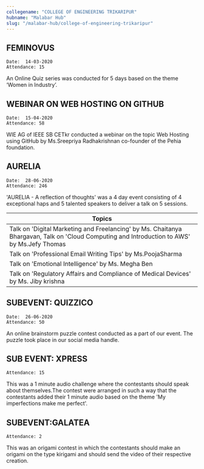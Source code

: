 ```yaml
---
collegename: "COLLEGE OF ENGINEERING TRIKARIPUR"
hubname: "Malabar Hub"
slug: "/malabar-hub/college-of-engineering-trikaripur"
---
```


## FEMINOVUS
```Date:  14-03-2020```<br />
```Attendance: 15```


An Online Quiz series was conducted for 5 days based on the theme ‘Women in Industry’. 


## WEBINAR ON WEB HOSTING ON GITHUB
```Date:  15-04-2020```<br />
```Attendance: 58```


WIE AG of IEEE SB CETkr conducted a webinar on the topic Web Hosting using GitHub by Ms.Sreepriya Radhakrishnan co-founder of the Pehia foundation.



## AURELIA
```Date:  28-06-2020```<br />
```Attendance: 246```


'AURELIA - A reflection of thoughts' was a 4 day event consisting of 4 exceptional haps and 5 talented speakers to deliver a talk on 5 sessions.


| Topics |
|-----|
| Talk on 'Digital Marketing and Freelancing' by Ms. Chaitanya Bhargavan, Talk on 'Cloud Computing and Introduction to AWS' by Ms.Jefy Thomas |
| Talk on 'Professional Email Writing Tips' by Ms.PoojaSharma |
| Talk on 'Emotional Intelligence' by Ms. Megha Ben |
| Talk on 'Regulatory Affairs and Compliance of Medical Devices' by Ms. Jiby krishna |




## SUBEVENT: QUIZZICO
```Date:  26-06-2020```<br />
```Attendance: 50```

An online brainstorm puzzle contest conducted as a part of our event. The puzzle took place in our social media handle.



## SUB EVENT: XPRESS
```Attendance: 15```

This was a 1 minute audio challenge where the contestants should speak about themselves.The contest were arranged in such a way that the contestants added their 1 minute audio based on the theme 'My imperfections make me perfect'. 


## SUBEVENT:GALATEA
```Attendance: 2```


This was an origami contest in which the contestants should make an origami on the type kirigami and should send the video of their respective creation.